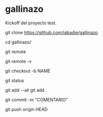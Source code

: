 # gallinazo

Kickoff del proyecto test.

git clone https://github.com/iabadie/gallinazo

cd gallinazo/

git remote

git remote -v

git checkout -b NAME

git status

git add --all       git add .

git commit -m "COMENTARIO"

git push origin HEAD
